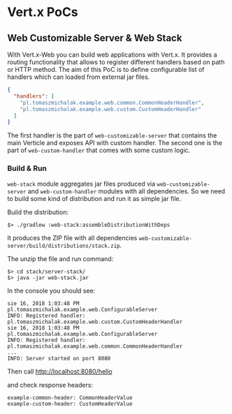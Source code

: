 # Vert.x PoCs

## Web Customizable Server & Web Stack
With Vert.x-Web you can build web applications with Vert.x. It provides a routing functionality that
allows to register different handlers based on path or HTTP method. The aim of this PoC is to define
configurable list of handlers which can loaded from external jar files.

```json
{
  "handlers": [
    "pl.tomaszmichalak.example.web.common.CommonHeaderHandler",
    "pl.tomaszmichalak.example.web.custom.CustomHeaderHandler"
  ]
}
```

The first handler is the part of `web-customizable-server` that contains the main Verticle and exposes 
API with custom handler. The second one is the part of `web-custom-handler` that comes with some custom logic.

### Build & Run

`web-stack` module aggregates jar files produced via `web-customizable-server` and `web-custom-handler` 
modules with all dependencies. So we need to build some kind of distribution and run it as simple jar file.

Build the distribution:
```
$> ./gradlew :web-stack:assembleDistributionWithDeps
```
It produces the ZIP file with all dependencies `web-customizable-server/build/distributions/stack.zip`.

The unzip the file and run command:

```
$> cd stack/server-stack/
$> java -jar web-stack.jar
```

In the console you should see:
```
sie 16, 2018 1:03:48 PM pl.tomaszmichalak.example.web.ConfigurableServer
INFO: Registered handler: pl.tomaszmichalak.example.web.custom.CustomHeaderHandler
sie 16, 2018 1:03:48 PM pl.tomaszmichalak.example.web.ConfigurableServer
INFO: Registered handler: pl.tomaszmichalak.example.web.common.CommonHeaderHandler
...
INFO: Server started on port 8080
```

Then call [http://localhost:8080/hello](http://localhost:8080/hello)

and check response headers:

```
example-common-header: CommonHeaderValue
example-custom-header: CustomHeaderValue
```